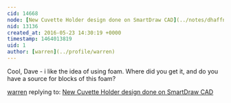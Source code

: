 ```yaml
---
cid: 14668
node: [New Cuvette Holder design done on SmartDraw CAD](../notes/dhaffnersr/05-21-2016/new-cuvette-holder-design-done-on-smartdraw-cad)
nid: 13136
created_at: 2016-05-23 14:30:19 +0000
timestamp: 1464013819
uid: 1
author: [warren](../profile/warren)
---
```


Cool, Dave - i like the idea of using foam. Where did you get it, and do you have a source for blocks of this foam? 

[warren](../profile/warren) replying to: [New Cuvette Holder design done on SmartDraw CAD](../notes/dhaffnersr/05-21-2016/new-cuvette-holder-design-done-on-smartdraw-cad)

